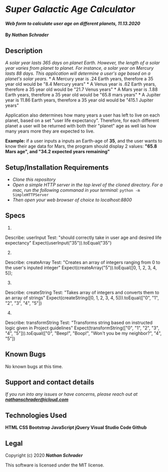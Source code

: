 # _Super Galactic Age Calculator_

#### _Web form to calculate user age on different planets, 11.13.2020_

#### By _**Nathan Schrader**_

## Description

_A solar year lasts 365 days on planet Earth. However, the length of a solar year varies from planet to planet. For instance, a solar year on Mercury lasts 88 days. This application will determine a user's age based on a planet's solar years._
    *  A Mercury year is .24 Earth years, therefore a 35 year old would be "8.4 Mercury years"
    *   A Venus year is .62 Earth years, therefore a 35 year old would be "21.7 Venus years"
    *   A Mars year is .1.88 Earth years, therefore a 35 year old would be "65.8 mars years"
    *   A Jupiter year is 11.86 Earth years, therefore a 35 year old would be "415.1 Jupiter years"
    
Application also determines how many years a user has left to live on each planet, based on a set "user life expectancy". Therefore, for each different planet a user will be returned with both their "planet" age as well las how many years more they are expected to live.

**Example:** if a user inputs a inputs an Earth-age of **35**, and the user wants to know their age data for Mars, the program should display 2 values: **"65.8 Mars age", and "34.2 expected years remaining"** 

## Setup/Installation Requirements

* _Clone this repository_
* _Open a simple HTTP server in the top level of the cloned directory. For a mac, run the following commanad in your terminal:_
    `python -m SimpleHTTPServer`
* _Then open your web browser of choice to localhost:8800_

## Specs

1.
Describe: userInput
Test: "should correctly take in user age and desired life expectancy"
Expect(userInput("35")).toEqual("35")

2.
Describe: createArray
Test: "Creates an array of integers ranging from 0 to the user's inputed integer"
Expect(createArray("5")).toEqual([0, 1, 2, 3, 4, 5]);

3.
Describe: createString
Test: "Takes array of integers and converts them to an array of strings"
Expect(createString([0, 1, 2, 3, 4, 5])).toEqual(["0", "1", "2", "3", "4", "5"])

4.
Describe: transformString
Test: "Transforms string based on instructed logic given in Project guidelines"
Expect(transformString(["0", "1", "2", "3", "4", "5"])).toEqual(["0", "Beep!", "Boop!", "Won't you be my neighbor?", "4", "5"])


## Known Bugs

No known bugs at this time.

## Support and contact details

_If you run into any issues or have concerns, please reach out at **nathanschrader@icloud.com**_

## Technologies Used

**HTML
CSS
Bootstrap
JavaScript
jQuery
Visual Studio Code
Github**

## Legal

Copyright (c) 2020 **_Nathan Schrader_**

This software is licensed under the MIT license.
